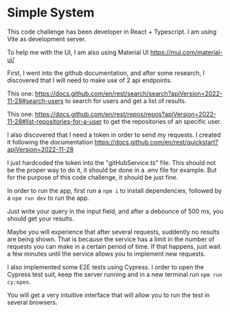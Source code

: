 # Simple System

This code challenge has been developer in React + Typescript. I am using Vite as development server.

To help me with the UI, I am also using Material UI https://mui.com/material-ui/

First, I went into the github documentation, and after some research, I discovered that I will need to make use of 2 api endpoints.

This one: https://docs.github.com/en/rest/search/search?apiVersion=2022-11-28#search-users to search for users and get a list of results.

This one: https://docs.github.com/en/rest/repos/repos?apiVersion=2022-11-28#list-repositories-for-a-user to get the repositories of an specific user.

I also discovered that I need a token in order to send my requests. I created it following the documentation https://docs.github.com/en/rest/quickstart?apiVersion=2022-11-28

I just hardcoded the token into the "gitHubService.ts" file. This should not be the proper way to do it, it should be done in a .env file for example. But for the purpose of this code challenge, it should be just fine.

In order to run the app, first run a `npm i` to install dependencies, followed by a `npm run dev` to run the app.

Just write your query in the input field, and after a debounce of 500 ms, you should get your results.

Maybe you will experience that after several requests, suddently no results are being shown. That is because the service has a limit in the number of requests you can make in a certain period of time. If that happens, just wait a few minutes until the service allows you to implement new requests.

I also implemented some E2E tests using Cypress. I order to open the Cypress test suit, keep the server running and in a new terminal run `npm run cy:open`.

You will get a very intuitive interface that will allow you to run the test in several browsers.
